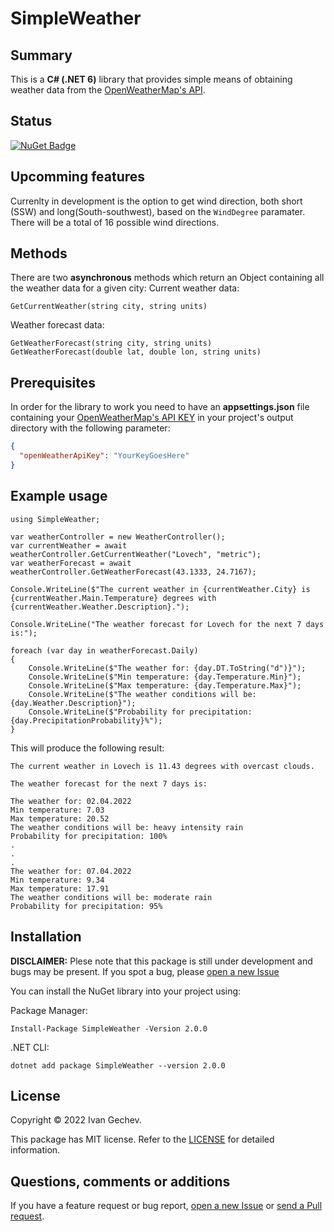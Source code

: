 # SimpleWeather

## Summary
This is a <strong>C# (.NET 6)</strong> library that provides simple means of obtaining weather data from the [OpenWeatherMap's API](https://openweathermap.org/api).

## Status
[![NuGet Badge](https://buildstats.info/nuget/SimpleWeather)](https://www.nuget.org/packages/SimpleWeather)

## Upcomming features
Currenlty in development is the option to get wind direction, both short (SSW) and long(South-southwest), based on the ```WindDegree``` paramater. There will be a total of 16 possible wind directions.

## Methods
There are two <strong>asynchronous</strong> methods which return an Object containing all the weather data for a given city:
Current weather data:
```Csharp
GetCurrentWeather(string city, string units)
```
Weather forecast data:
```Csharp
GetWeatherForecast(string city, string units)
GetWeatherForecast(double lat, double lon, string units)
```
## Prerequisites
In order for the library to work you need to have an <strong>appsettings.json</strong> file containing your [OpenWeatherMap's API KEY](https://openweathermap.org/api) in your project's output directory with the following parameter:
```Json
{
  "openWeatherApiKey": "YourKeyGoesHere"
}
```

## Example usage
```Csharp
using SimpleWeather;

var weatherController = new WeatherController();
var currentWeather = await weatherController.GetCurrentWeather("Lovech", "metric");
var weatherForecast = await weatherController.GetWeatherForecast(43.1333, 24.7167);

Console.WriteLine($"The current weather in {currentWeather.City} is {currentWeather.Main.Temperature} degrees with {currentWeather.Weather.Description}.");

Console.WriteLine("The weather forecast for Lovech for the next 7 days is:");

foreach (var day in weatherForecast.Daily)
{
    Console.WriteLine($"The weather for: {day.DT.ToString("d")}");
    Console.WriteLine($"Min temperature: {day.Temperature.Min}");
    Console.WriteLine($"Max temperature: {day.Temperature.Max}");
    Console.WriteLine($"The weather conditions will be: {day.Weather.Description}");
    Console.WriteLine($"Probability for precipitation: {day.PrecipitationProbability}%");
}
```
This will produce the following result:
```
The current weather in Lovech is 11.43 degrees with overcast clouds.

The weather forecast for the next 7 days is:

The weather for: 02.04.2022
Min temperature: 7.03
Max temperature: 20.52
The weather conditions will be: heavy intensity rain
Probability for precipitation: 100%
.
.
.
The weather for: 07.04.2022
Min temperature: 9.34
Max temperature: 17.91
The weather conditions will be: moderate rain
Probability for precipitation: 95%
```

## Installation
**DISCLAIMER:** Plese note that this package is still under development and bugs may be present. If you spot a bug, please [open a new Issue](https://github.com/Banovvv/SimpleWeather/issues/new)

You can install the NuGet library into your project using:

Package Manager:
```
Install-Package SimpleWeather -Version 2.0.0
```

.NET CLI:
```
dotnet add package SimpleWeather --version 2.0.0
```

## License
Copyright © 2022 Ivan Gechev.

This package has MIT license. Refer to the [LICENSE](https://github.com/Banovvv/SimpleWeather/blob/a7b24c51d62e71722899b42aded8e48fb6c8fe7e/LICENSE) for detailed information.

## Questions, comments or additions
If you have a feature request or bug report, [open a new Issue](https://github.com/Banovvv/SimpleWeather/issues/new) or [send a Pull request](https://github.com/Banovvv/SimpleWeather/pulls).
